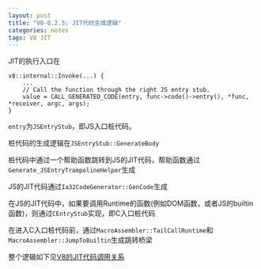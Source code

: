 ```yaml
---
layout: post
title: "V8-0.2.5: JIT代码生成逻辑"
categories: notes
tags: V8 JIT
---
```


JIT的执行入口在

```
v8::internal::Invoke(...) {
    ...
    // Call the function through the right JS entry stub.
    value = CALL_GENERATED_CODE(entry, func->code()->entry(), *func, *receiver, argc, args);
}
```

`entry`为`JSEntryStub`，即JS入口桩代码。

桩代码的生成逻辑在`JSEntryStub::GenerateBody`

桩代码中通过一个帮助函数跳转到JS的JIT代码，帮助函数通过`Generate_JSEntryTrampolineHelper`生成

JS的JIT代码通过`Ia32CodeGenerator::GenCode`生成

在JS的JIT代码中，如果要调用Runtime的函数(例如DOM函数，或者JS的builtin函数)，则通过`CEntryStub`实现，即C入口桩代码

在进入C入口桩代码前，通过`MacroAssembler::TailCallRuntime`和`MacroAssembler::JumpToBuiltin`生成跳转桥梁

整个逻辑如下见[V8的JIT代码调用关系](../store/post_data/v8-jit-1.txt)






